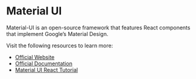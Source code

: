 # Material UI

Material-UI is an open-source framework that features React components that implement Google’s Material Design.

Visit the following resources to learn more:

- [Official Website](https://mui.com/material-ui/)
- [Official Documentation](https://mui.com/material-ui/getting-started/)
- [Material UI React Tutorial](https://www.youtube.com/watch?v=o1chMISeTC0)
